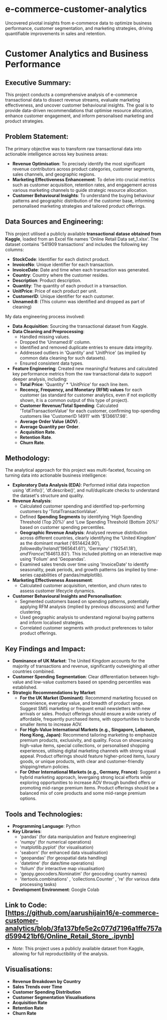 # e-commerce-customer-analytics
Uncovered pivotal insights from e-commerce data to optimize business performance, customer segmentation, and marketing strategies, driving quantifiable improvements in sales and retention.

# Customer Analytics and Business Performance

## Executive Summary:
This project conducts a comprehensive analysis of e-commerce transactional data to dissect revenue streams, evaluate marketing effectiveness, and uncover customer behavioural insights. The goal is to provide data-driven recommendations that optimise resource allocation, enhance customer engagement, and inform personalised marketing and product strategies. 


## Problem Statement:
The primary objective was to transform raw transactional data into actionable intelligence across key business areas:
* **Revenue Optimisation**: To precisely identify the most significant revenue contributors across product categories, customer segments, sales channels, and geographic regions.
* **Marketing Effectiveness Enhancement**: To delve into crucial metrics such as customer acquisition, retention rates, and engagement across various marketing channels to guide strategic resource allocation.
* **Customer Behavioural Insights**: To understand the buying behaviour patterns and geographic distribution of the customer base, informing personalised marketing strategies and tailored product offerings.


## Data Sources and Engineering:
This project utilised a publicly available **transactional datase obtained from Kaggle**, loaded from an Excel file names 'Online Retail Data set_1.xlsx'. The dataset contains '541909 transactions' and includes the following key columns:
* **StockCode**: Identifier for each distinct product.
* **InvoiceNo**: Unique identifier for each transaction.
* **InvoiceDate**: Date and time when each transaction was generated.
* **Country**: Country where the customer resides.
* **Description**: Product description.
* **Quantity**: The quantity of each product in a transaction.
* **UnitPrice**: Price of each product per unit.
* **CustomerID**: Unique identifier for each customer.
* **Unnamed:8**: (This column was identified and dropped as part of cleaning)

My data engineering process involved:
* **Data Acquisition**: Sourcing the transactional dataset from Kaggle.
* **Data Cleaning and Preprocessing**:
  * Handled missing values.
  * Dropped the 'Unnamed:8' column.
  * Identified and removed duplicate entries to ensure data integrity.
  * Addressed outliers in 'Quantity' and 'UnitPrice' (as implied by common data cleaning for such datasets).
  * Ensured consistent data types.
* **Feature Engineering**: Created new meaningful features and calculated key performance metrics from the raw transactional data to support deeper analysis, including:
  * **Total Price**: 'Quantity' * 'UnitPrice' for each line item.
  * **Recency, Frequency, and Monetary (RFM) values** for each customer (as standard for customer analytics, even if not explicitly shown, it is a common output of this type of project).
  * **Customer Revenue/Total Spending**: Calculated 'TotalTransactionValue' for each customer, confirming top-spending customers like 'CustomerID 14911' with '$136617.98'.
  * **Average Order Value (AOV)** .
  * **Average Quantity per Order**.
  * **Acquisition Rate**.
  * **Retention Rate**.
  * **Churn Rate**.
 
    
## Methodology:
The analytical approach for this project was multi-faceted, focusing on turning data into actionable business intelligence:
* **Exploratory Data Analysis (EDA)**: Performed initial data inspection using 'df.info()', 'df.describe()', and null/duplicate checks to understand the dataset's structure and quality.
* **Revenue Analysis**:
  * Calculated customer spending and identified top-performing customers by 'TotalTransactionValue'.
  * Defined **Spending Segments** by identifying 'High Spending Threshold (Top 20%)' and 'Low Spending Threshold (Bottom 20%)' based on customer spending percentiles.
  * **Geographic Revenue Analysis**: Analysed revenue distribution across different countries, clearly identifying the 'United Kingdom' as the dominant market ('$6514424.90'), followed by 'Ireland ('$1965641.61'), 'Germany' ('$192541.18'), and 'France ('$164613.83'). This included plotting on an interactive map using 'Folium' and 'Geopandas'.
  * Examined sales trends over time using 'InvoiceDate' to identify seasonality, peak periods, and growth patterns (as implied by time-series capabilities of pandas/matplotlib).
* **Marketing Effectiveness Assessment**:
  * Calculated customer acquisition, retention, and churn rates to assess customer lifecycle dynamics.
* **Customer Behavioural Insights and Personalisation**:
  * Segmented customers based on spending patterns, potentially applying RFM analysis (implied by previous discussions) and further clustering.
  * Used geographic analysis to understand regional buying patterns and inform localised strategies.
  * Correlated customer segments with product preferences to tailor product offerings.
 
## Key Findings and Impact:
* **Dominance of UK Market**: The United Kingdom accounts for the majority of transactions and revenue, significantly outweighing all other countries combined.
* **Customer Spending Segmentation**: Clear differentiation between high-value and low-value customers based on spending percentiles was established.
* **Strategic Recommendations by Market**:
  * **For the UK Market (Dominant)**: Recommend marketing focused on convenience, everyday value, and breadth of product range. Suggest SMS marketing or frequent email newsletters with new arrivals or sales. Product offerings should ensure a wide variety of affordable, frequently purchased items, with opportunities to bundle smaller items to increase AOV.
  * **For High-Value International Markets (e.g., Singapore, Lebanon, Hong Kong, Japan)**: Recommend tailoring marketing to emphasize premium products, exclusivity, and quality. Focus on showcasing high-value items, special collections, or personalised shopping experiences, utilising digital marketing channels with strong visual appeal. Product offerings should feature higher-priced items, luxury goods, or unique products, with clear and customer-friendly shipping/return policies.
  * **For Other International Markets (e.g., Germany, France)**: Suggest a hybrid marketing approach, levergaing strong local efforts while exploring opportunities to increase AOV through bundled offers or promoting mid-range premium items. Product offerings should be a balanced mix of core products and some mid-range premium options.

## Tools and Technologies:
* **Programming Language**: Python
* **Key Libraries**:
  * 'pandas' (for data manipulation and feature engineering)
  * 'numpy' (for numerical operations)
  * 'matplotlib.pyplot' (for visualisation)
  * 'seaborn' (for enhanced data visualisation)
  * 'geopandas' (for geospatial data handling)
  * 'datetime' (for date/time operations)
  * 'folium' (for interactive map visualisation)
  * 'geopy.geocoders.Nominatim' (for geocoding country names)
  * 'itertools.combinations' , 'collections.Counter' , 're' (for various data processing tasks)
* **Development Environment**: Google Colab

## Link to Code: [https://github.com/aarushijain16/e-commerce-customer-analytics/blob/3fa137bfe5e2c077d7196a1ffe757ad599421bf6/Online_Retail_Store_.ipynb]
 * *Note*: This project uses a publicly available dataset from Kaggle, allowing for full reproductibility of the analysis.

## Visualisations:
* **Revenue Breakdown by Country**
* **Sales Trends over Time**
* **Customer Spending Distribution**
* **Customer Segmentation Visualisations**
* **Acquisition Rate**
* **Retention Rate**
* **Churn Rate**
